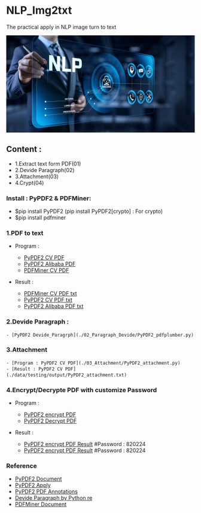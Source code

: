 # NLP_Img2txt
The practical apply in NLP image turn to text

![NLP](./data/NLP.jpg)
## Content : 
- 1.Extract text form PDF(01)
- 2.Devide Paragraph(02)
- 3.Attachment(03)
- 4.Crypt(04)

### Install : PyPDF2 & PDFMiner: 
- $pip install PyPDF2 (pip install PyPDF2[crypto] : For crypto)
- $pip install pdfminer

### 1.PDF to text 
- Program : 
    - [PyPDF2 CV PDF](./01_PDFtext2txt_csv/PYPDF2.py)
    - [PyPDF2 Alibaba PDF](./01_PDFtext2txt_csv/PYPDF2.py)
    - [PDFMiner CV PDF ](./01_PDFtext2txt_csv/PDFMiner.py)

- Result : 
    - [PDFMiner CV PDF txt](./data/testing/output/PDFMiner_20221129CV.txt)
    - [PyPDF2 CV PDF txt](./data/testing/output/PyPDF2_20221129CV.txt)
    - [PyPDF2 Alibaba PDF txt](./data/Wizpresso/output/PyPDF2_file.txt)

### 2.Devide Paragraph : 
    - [PyPDF2 Devide_Paragrph](./02_Paragraph_Devide/PyPDF2_pdfplumber.py)

### 3.Attachment 
    - [Program : PyPDF2 CV PDF](./03_Attachment/PyPDF2_attachment.py)
    - [Result : PyPDF2 CV PDF](./data/testing/output/PyPDF2_attachment.txt)

### 4.Encrypt/Decrypte PDF with customize Password
- Program : 
    - [PyPDF2 encrypt PDF](./04_Crypt/PyPDF2_encryptPDF.py)
    - [PyPDF2 Decrypt PDF](./04_Crypt/PyPDF2_DecryptPDF.py)

- Result : 
    - [PyPDF2 encrypt PDF Result](./data/testing/output/Encrypt_David_CV.pdf) #Password : 820224
    - [PyPDF2 encrypt PDF Result](./data/testing/output/Decrypt_David_CV.pdf) #Password : 820224

### Reference
- [PyPDF2 Document](https://pypdf2.readthedocs.io/en/latest/) <br>
- [PyPDF2 Apply](https://nanonets.com/blog/pypdf2-library-working-with-pdf-files-in-python) <br>
- [PyPDF2 PDF Annotations](https://pypdf2.readthedocs.io/en/latest/user/reading-pdf-annotations.html) <br>
- [Devide Paragraph by Python re](https://docs.python.org/zh-tw/3.8/library/re.html)
- [PDFMiner Document](https://pdfminer-docs.readthedocs.io/programming.html#performing-layout-analysis) <br>
